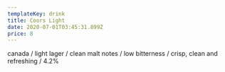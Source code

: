 ```yaml
---
templateKey: drink
title: Coors Light
date: 2020-07-01T03:45:31.899Z
price: 8
---
```


canada / light lager / clean malt notes / low bitterness / crisp, clean and refreshing / 4.2%
